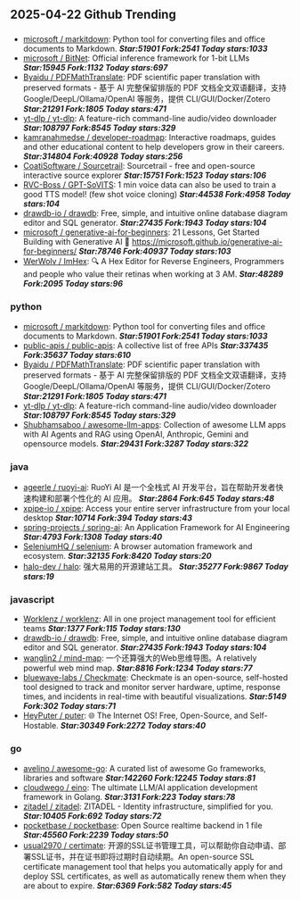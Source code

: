 ## 2025-04-22 Github Trending

### 
* [microsoft / markitdown](https://github.com/microsoft/markitdown): Python tool for converting files and office documents to Markdown. ***Star:51901 Fork:2541 Today stars:1033***
* [microsoft / BitNet](https://github.com/microsoft/BitNet): Official inference framework for 1-bit LLMs ***Star:15945 Fork:1132 Today stars:697***
* [Byaidu / PDFMathTranslate](https://github.com/Byaidu/PDFMathTranslate): PDF scientific paper translation with preserved formats - 基于 AI 完整保留排版的 PDF 文档全文双语翻译，支持 Google/DeepL/Ollama/OpenAI 等服务，提供 CLI/GUI/Docker/Zotero ***Star:21291 Fork:1805 Today stars:471***
* [yt-dlp / yt-dlp](https://github.com/yt-dlp/yt-dlp): A feature-rich command-line audio/video downloader ***Star:108797 Fork:8545 Today stars:329***
* [kamranahmedse / developer-roadmap](https://github.com/kamranahmedse/developer-roadmap): Interactive roadmaps, guides and other educational content to help developers grow in their careers. ***Star:314804 Fork:40928 Today stars:256***
* [CoatiSoftware / Sourcetrail](https://github.com/CoatiSoftware/Sourcetrail): Sourcetrail - free and open-source interactive source explorer ***Star:15751 Fork:1523 Today stars:106***
* [RVC-Boss / GPT-SoVITS](https://github.com/RVC-Boss/GPT-SoVITS): 1 min voice data can also be used to train a good TTS model! (few shot voice cloning) ***Star:44538 Fork:4958 Today stars:104***
* [drawdb-io / drawdb](https://github.com/drawdb-io/drawdb): Free, simple, and intuitive online database diagram editor and SQL generator. ***Star:27435 Fork:1943 Today stars:104***
* [microsoft / generative-ai-for-beginners](https://github.com/microsoft/generative-ai-for-beginners): 21 Lessons, Get Started Building with Generative AI 🔗 https://microsoft.github.io/generative-ai-for-beginners/ ***Star:78746 Fork:40937 Today stars:103***
* [WerWolv / ImHex](https://github.com/WerWolv/ImHex): 🔍 A Hex Editor for Reverse Engineers, Programmers and people who value their retinas when working at 3 AM. ***Star:48289 Fork:2095 Today stars:96***

### python
* [microsoft / markitdown](https://github.com/microsoft/markitdown): Python tool for converting files and office documents to Markdown. ***Star:51901 Fork:2541 Today stars:1033***
* [public-apis / public-apis](https://github.com/public-apis/public-apis): A collective list of free APIs ***Star:337435 Fork:35637 Today stars:610***
* [Byaidu / PDFMathTranslate](https://github.com/Byaidu/PDFMathTranslate): PDF scientific paper translation with preserved formats - 基于 AI 完整保留排版的 PDF 文档全文双语翻译，支持 Google/DeepL/Ollama/OpenAI 等服务，提供 CLI/GUI/Docker/Zotero ***Star:21291 Fork:1805 Today stars:471***
* [yt-dlp / yt-dlp](https://github.com/yt-dlp/yt-dlp): A feature-rich command-line audio/video downloader ***Star:108797 Fork:8545 Today stars:329***
* [Shubhamsaboo / awesome-llm-apps](https://github.com/Shubhamsaboo/awesome-llm-apps): Collection of awesome LLM apps with AI Agents and RAG using OpenAI, Anthropic, Gemini and opensource models. ***Star:29431 Fork:3287 Today stars:322***

### java
* [ageerle / ruoyi-ai](https://github.com/ageerle/ruoyi-ai): RuoYi AI 是一个全栈式 AI 开发平台，旨在帮助开发者快速构建和部署个性化的 AI 应用。 ***Star:2864 Fork:645 Today stars:48***
* [xpipe-io / xpipe](https://github.com/xpipe-io/xpipe): Access your entire server infrastructure from your local desktop ***Star:10714 Fork:394 Today stars:43***
* [spring-projects / spring-ai](https://github.com/spring-projects/spring-ai): An Application Framework for AI Engineering ***Star:4793 Fork:1308 Today stars:40***
* [SeleniumHQ / selenium](https://github.com/SeleniumHQ/selenium): A browser automation framework and ecosystem. ***Star:32135 Fork:8420 Today stars:20***
* [halo-dev / halo](https://github.com/halo-dev/halo): 强大易用的开源建站工具。 ***Star:35277 Fork:9867 Today stars:19***

### javascript
* [Worklenz / worklenz](https://github.com/Worklenz/worklenz): All in one project management tool for efficient teams ***Star:1377 Fork:115 Today stars:130***
* [drawdb-io / drawdb](https://github.com/drawdb-io/drawdb): Free, simple, and intuitive online database diagram editor and SQL generator. ***Star:27435 Fork:1943 Today stars:104***
* [wanglin2 / mind-map](https://github.com/wanglin2/mind-map): 一个还算强大的Web思维导图。A relatively powerful web mind map. ***Star:8816 Fork:1234 Today stars:77***
* [bluewave-labs / Checkmate](https://github.com/bluewave-labs/Checkmate): Checkmate is an open-source, self-hosted tool designed to track and monitor server hardware, uptime, response times, and incidents in real-time with beautiful visualizations. ***Star:5149 Fork:302 Today stars:71***
* [HeyPuter / puter](https://github.com/HeyPuter/puter): 🌐 The Internet OS! Free, Open-Source, and Self-Hostable. ***Star:30349 Fork:2272 Today stars:40***

### go
* [avelino / awesome-go](https://github.com/avelino/awesome-go): A curated list of awesome Go frameworks, libraries and software ***Star:142260 Fork:12245 Today stars:81***
* [cloudwego / eino](https://github.com/cloudwego/eino): The ultimate LLM/AI application development framework in Golang. ***Star:3131 Fork:223 Today stars:78***
* [zitadel / zitadel](https://github.com/zitadel/zitadel): ZITADEL - Identity infrastructure, simplified for you. ***Star:10405 Fork:692 Today stars:72***
* [pocketbase / pocketbase](https://github.com/pocketbase/pocketbase): Open Source realtime backend in 1 file ***Star:45560 Fork:2239 Today stars:50***
* [usual2970 / certimate](https://github.com/usual2970/certimate): 开源的SSL证书管理工具，可以帮助你自动申请、部署SSL证书，并在证书即将过期时自动续期。An open-source SSL certificate management tool that helps you automatically apply for and deploy SSL certificates, as well as automatically renew them when they are about to expire. ***Star:6369 Fork:582 Today stars:45***
